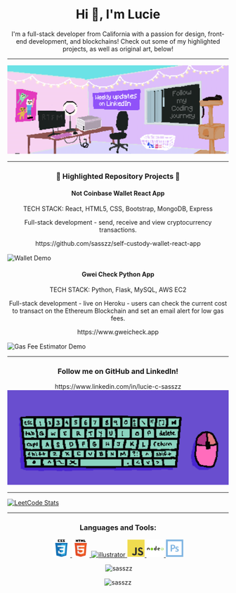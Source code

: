 <h1 align="center">Hi 👋, I'm Lucie</h1>

<p align="center"> I'm a full-stack developer from California with a passion for design, front-end development, and blockchains! Check out some of my highlighted projects, as well as original art, below! </p>
<hr>

<img src="pixel-art-room-gif.gif" alt="Pixel Art Room">  

<hr>

<h3 align="center">🌱 Highlighted Repository Projects 🌱</h3>

<h4 align="center">Not Coinbase Wallet React App</h4> 
  <p align="center">TECH STACK: React, HTML5, CSS, Bootstrap, MongoDB, Express </p>
  <p align="center">Full-stack development - send, receive and view cryptocurrency transactions. </p>
  <p align="center"> https://github.com/sasszz/self-custody-wallet-react-app</p>
  <img align="center" src="ncb-demo.gif" alt="Wallet Demo"
 
<hr>
 
<h4 align="center">Gwei Check Python App</h4> 
  <p align="center">TECH STACK: Python, Flask, MySQL, AWS EC2 </p>
  <p align="center">Full-stack development - live on Heroku - users can check the current cost to transact on the Ethereum Blockchain and set an email alert for low gas fees. </p>
  <p align="center"> https://www.gweicheck.app</p>
    <img align="center" src="demo.gif" alt="Gas Fee Estimator Demo"
 <hr>
  
<hr>

<h3 align="center">Follow me on GitHub and LinkedIn!</h3>
<p align="center">https://www.linkedin.com/in/lucie-c-sasszz</h3>

<img src="pixel-art-keyboard.gif" alt="Pixel Art Keyboard Gif">

<hr>

[![LeetCode Stats](https://leetcard.jacoblin.cool/sasszz?theme=unicorn&extension=activity)](https://leetcard.jacoblin.cool/sasszz?theme=unicorn&extension=activity)

<hr>

<h3 align="center">Languages and Tools:</h3>
<p align="center"> 
  <a href="https://www.w3schools.com/css/" target="_blank" rel="noreferrer"> <img src="https://raw.githubusercontent.com/devicons/devicon/master/icons/css3/css3-original-wordmark.svg" alt="css3" width="40" height="40"/> </a> <a href="https://www.w3.org/html/" target="_blank" rel="noreferrer"> <img src="https://raw.githubusercontent.com/devicons/devicon/master/icons/html5/html5-original-wordmark.svg" alt="html5" width="40" height="40"/> </a> <a href="https://www.adobe.com/in/products/illustrator.html" target="_blank" rel="noreferrer"> <img src="https://www.vectorlogo.zone/logos/adobe_illustrator/adobe_illustrator-icon.svg" alt="illustrator" width="40" height="40"/> </a> <a href="https://developer.mozilla.org/en-US/docs/Web/JavaScript" target="_blank" rel="noreferrer"> <img src="https://raw.githubusercontent.com/devicons/devicon/master/icons/javascript/javascript-original.svg" alt="javascript" width="40" height="40"/> </a> <a href="https://nodejs.org" target="_blank" rel="noreferrer"> <img src="https://raw.githubusercontent.com/devicons/devicon/master/icons/nodejs/nodejs-original-wordmark.svg" alt="nodejs" width="40" height="40"/> </a> <a href="https://www.photoshop.com/en" target="_blank" rel="noreferrer"> <img src="https://raw.githubusercontent.com/devicons/devicon/master/icons/photoshop/photoshop-line.svg" alt="photoshop" width="40" height="40"/> </a> 
</p>

<p align="center">&nbsp;<img src="https://github-readme-stats.vercel.app/api?username=sasszz&show_icons=true&locale=en" alt="sasszz" /></p>

<p align="center"><img align="center" src="https://github-readme-streak-stats.herokuapp.com/?user=sasszz&" alt="sasszz" /></p>
